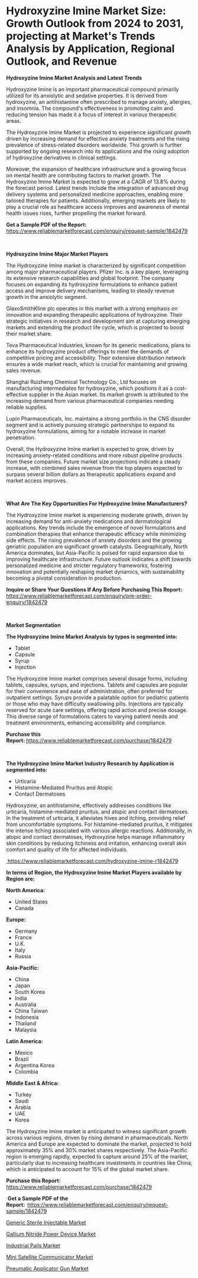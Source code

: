 <p><h1>Hydroxyzine Imine Market Size: Growth Outlook from 2024 to 2031, projecting at Market's Trends Analysis by Application, Regional Outlook, and Revenue</h1></p><p><strong>Hydroxyzine Imine Market Analysis and Latest Trends</strong></p>
<p><p>Hydroxyzine Imine is an important pharmaceutical compound primarily utilized for its anxiolytic and sedative properties. It is derived from hydroxyzine, an antihistamine often prescribed to manage anxiety, allergies, and insomnia. The compound's effectiveness in promoting calm and reducing tension has made it a focus of interest in various therapeutic areas.</p><p>The Hydroxyzine Imine Market is projected to experience significant growth driven by increasing demand for effective anxiety treatments and the rising prevalence of stress-related disorders worldwide. This growth is further supported by ongoing research into its applications and the rising adoption of hydroxyzine derivatives in clinical settings. </p><p>Moreover, the expansion of healthcare infrastructure and a growing focus on mental health are contributing factors to market growth. The Hydroxyzine Imine Market is expected to grow at a CAGR of 13.8% during the forecast period. Latest trends include the integration of advanced drug delivery systems and personalized medicine approaches, enabling more tailored therapies for patients. Additionally, emerging markets are likely to play a crucial role as healthcare access improves and awareness of mental health issues rises, further propelling the market forward.</p></p>
<p><strong>Get a Sample PDF of the Report:&nbsp;</strong> <a href="https://www.reliablemarketforecast.com/enquiry/request-sample/1842479?utm_campaign=1170&utm_medium=2&utm_source=Github&utm_content=ia&utm_term=16102024&utm_id=hydroxyzine-imine">https://www.reliablemarketforecast.com/enquiry/request-sample/1842479</a></p>
<p>&nbsp;</p>
<p><strong>Hydroxyzine Imine Major Market Players</strong></p>
<p><p>The Hydroxyzine Imine market is characterized by significant competition among major pharmaceutical players. Pfizer Inc. is a key player, leveraging its extensive research capabilities and global footprint. The company focuses on expanding its hydroxyzine formulations to enhance patient access and improve delivery mechanisms, leading to steady revenue growth in the anxiolytic segment.</p><p>GlaxoSmithKline plc operates in this market with a strong emphasis on innovation and expanding therapeutic applications of hydroxyzine. Their strategic initiatives in research and development aim at capturing emerging markets and extending the product life cycle, which is projected to boost their market share.</p><p>Teva Pharmaceutical Industries, known for its generic medications, plans to enhance its hydroxyzine product offerings to meet the demands of competitive pricing and accessibility. Their extensive distribution network ensures a wide market reach, which is crucial for maintaining and growing sales revenue.</p><p>Shanghai Ruizheng Chemical Technology Co., Ltd focuses on manufacturing intermediates for hydroxyzine, which positions it as a cost-effective supplier in the Asian market. Its market growth is attributed to the increasing demand from various pharmaceutical companies needing reliable supplies.</p><p>Lupin Pharmaceuticals, Inc. maintains a strong portfolio in the CNS disorder segment and is actively pursuing strategic partnerships to expand its hydroxyzine formulations, aiming for a notable increase in market penetration.</p><p>Overall, the Hydroxyzine Imine market is expected to grow, driven by increasing anxiety-related conditions and more robust pipeline products from these companies. Future market size projections indicate a steady increase, with combined sales revenue from the top players expected to surpass several billion dollars as therapeutic applications expand and market access improves.</p></p>
<p>&nbsp;</p>
<p><strong>What Are The Key Opportunities For Hydroxyzine Imine Manufacturers?</strong></p>
<p><p>The Hydroxyzine Imine market is experiencing moderate growth, driven by increasing demand for anti-anxiety medications and dermatological applications. Key trends include the emergence of novel formulations and combination therapies that enhance therapeutic efficacy while minimizing side effects. The rising prevalence of anxiety disorders and the growing geriatric population are significant growth catalysts. Geographically, North America dominates, but Asia-Pacific is poised for rapid expansion due to improving healthcare infrastructure. Future outlook indicates a shift towards personalized medicine and stricter regulatory frameworks, fostering innovation and potentially reshaping market dynamics, with sustainability becoming a pivotal consideration in production.</p></p>
<p><strong>Inquire or Share Your Questions If Any Before Purchasing This Report:</strong> <a href="https://www.reliablemarketforecast.com/enquiry/pre-order-enquiry/1842479?utm_campaign=1170&utm_medium=2&utm_source=Github&utm_content=ia&utm_term=16102024&utm_id=hydroxyzine-imine">https://www.reliablemarketforecast.com/enquiry/pre-order-enquiry/1842479</a></p>
<p>&nbsp;</p>
<p><strong>Market Segmentation</strong></p>
<p><strong>The Hydroxyzine Imine Market Analysis by types is segmented into:</strong></p>
<p><ul><li>Tablet</li><li>Capsule</li><li>Syrup</li><li>Injection</li></ul></p>
<p><p>The Hydroxyzine Imine market comprises several dosage forms, including tablets, capsules, syrups, and injections. Tablets and capsules are popular for their convenience and ease of administration, often preferred for outpatient settings. Syrups provide a palatable option for pediatric patients or those who may have difficulty swallowing pills. Injections are typically reserved for acute care settings, offering rapid action and precise dosage. This diverse range of formulations caters to varying patient needs and treatment environments, enhancing accessibility and compliance.</p></p>
<p><strong>Purchase this Report:&nbsp;</strong><a href="https://www.reliablemarketforecast.com/purchase/1842479?utm_campaign=1170&utm_medium=2&utm_source=Github&utm_content=ia&utm_term=16102024&utm_id=hydroxyzine-imine">https://www.reliablemarketforecast.com/purchase/1842479</a></p>
<p>&nbsp;</p>
<p><strong>The Hydroxyzine Imine Market Industry Research by Application is segmented into:</strong></p>
<p><ul><li>Urticaria</li><li>Histamine-Mediated Pruritus and Atopic</li><li>Contact Dermatoses</li></ul></p>
<p><p>Hydroxyzine, an antihistamine, effectively addresses conditions like urticaria, histamine-mediated pruritus, and atopic and contact dermatoses. In the treatment of urticaria, it alleviates hives and itching, providing relief from uncomfortable symptoms. For histamine-mediated pruritus, it mitigates the intense itching associated with various allergic reactions. Additionally, in atopic and contact dermatoses, Hydroxyzine helps manage inflammatory skin conditions by reducing itchiness and irritation, enhancing overall skin comfort and quality of life for affected individuals.</p></p>
<p><a href="https://www.reliablemarketforecast.com/hydroxyzine-imine-r1842479?utm_campaign=1170&utm_medium=2&utm_source=Github&utm_content=ia&utm_term=16102024&utm_id=hydroxyzine-imine">&nbsp;https://www.reliablemarketforecast.com/hydroxyzine-imine-r1842479</a></p>
<p><strong>In terms of Region, the Hydroxyzine Imine Market Players available by Region are:</strong></p>
<p>
    <p> <strong> North America: </strong>
        <ul>
            <li>United States</li>
            <li>Canada</li>
        </ul>
        </p> 
    <p> <strong> Europe: </strong>
        <ul>
            <li>Germany</li>
            <li>France</li>
            <li>U.K.</li>
            <li>Italy</li>
            <li>Russia</li>
        </ul>
        </p> 
    <p> <strong> Asia-Pacific: </strong>
        <ul>
            <li>China</li>
            <li>Japan</li>
            <li>South Korea</li>
            <li>India</li>
            <li>Australia</li>
            <li>China Taiwan</li>
            <li>Indonesia</li>
            <li>Thailand</li>
            <li>Malaysia</li>
        </ul>
        </p> 
    <p> <strong> Latin America: </strong>
        <ul>
            <li>Mexico</li>
            <li>Brazil</li>
            <li>Argentina Korea</li>
            <li>Colombia</li>
        </ul>
        </p> 
    <p> <strong> Middle East & Africa: </strong>
        <ul>
            <li>Turkey</li>
            <li>Saudi</li>
            <li>Arabia</li>
            <li>UAE</li>
            <li>Korea</li>
        </ul>
    </p>
    </p>
<p><p>The Hydroxyzine Imine market is anticipated to witness significant growth across various regions, driven by rising demand in pharmaceuticals. North America and Europe are expected to dominate the market, projected to hold approximately 35% and 30% market shares respectively. The Asia-Pacific region is emerging rapidly, expected to capture around 25% of the market, particularly due to increasing healthcare investments in countries like China, which is anticipated to account for 15% of the global market share.</p></p>
<p><strong>Purchase this Report: </strong><a href="https://www.reliablemarketforecast.com/purchase/1842479?utm_campaign=1170&utm_medium=2&utm_source=Github&utm_content=ia&utm_term=16102024&utm_id=hydroxyzine-imine">https://www.reliablemarketforecast.com/purchase/1842479</a></p>
<p>&nbsp;<strong>Get a Sample PDF of the Report:&nbsp;&nbsp;</strong><a href="https://www.reliablemarketforecast.com/enquiry/request-sample/1842479?utm_campaign=1170&utm_medium=2&utm_source=Github&utm_content=ia&utm_term=16102024&utm_id=hydroxyzine-imine">https://www.reliablemarketforecast.com/enquiry/request-sample/1842479</a></p>
<p><strong></strong></p>
<p><p><a href="https://github.com/bramarquesw0f/Market-Research-Report-List-1/blob/main/generic-sterile-injectable-market.md?utm_campaign=1170&utm_medium=2&utm_source=Github&utm_content=ia&utm_term=16102024&utm_id=hydroxyzine-imine">Generic Sterile Injectable Market</a></p><p><a href="https://github.com/tomasa8xtkvotaw/Market-Research-Report-List-1/blob/main/gallium-nitride-power-device-market.md?utm_campaign=1170&utm_medium=2&utm_source=Github&utm_content=ia&utm_term=16102024&utm_id=hydroxyzine-imine">Gallium Nitride Power Device Market</a></p><p><a href="https://www.linkedin.com/pulse/future-innovation-global-industrial-pails-market-growth-ywpbe?utm_campaign=1170&utm_medium=2&utm_source=Github&utm_content=ia&utm_term=16102024&utm_id=hydroxyzine-imine">Industrial Pails Market</a></p><p><a href="https://issuu.com/reportprime-2/docs/mini-satellite-communicator-market-_d1ebc80f10df16?utm_campaign=1170&utm_medium=2&utm_source=Github&utm_content=ia&utm_term=16102024&utm_id=hydroxyzine-imine">Mini Satellite Communicator Market</a></p><p><a href="https://issuu.com/reportprime-2/docs/pneumatic-applicator-gun-market-siz_bd0b3ae278be33?utm_campaign=1170&utm_medium=2&utm_source=Github&utm_content=ia&utm_term=16102024&utm_id=hydroxyzine-imine">Pneumatic Applicator Gun Market</a></p></p>